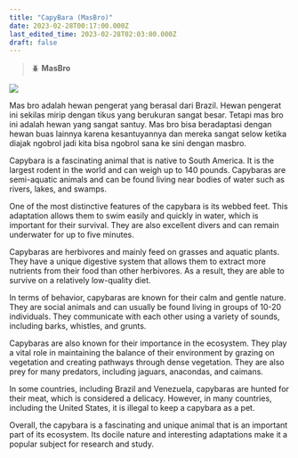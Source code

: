 ```yaml
---
title: "CapyBara (MasBro)"
date: 2023-02-28T00:17:00.000Z
last_edited_time: 2023-02-28T02:03:00.000Z
draft: false
---
```


> 🪲 **MasBro**


![](https://images.unsplash.com/photo-1595017013941-cab3d4c8d02f?ixlib=rb-4.0.3&q=80&fm=jpg&crop=entropy&cs=tinysrgb)


Mas bro adalah hewan pengerat yang berasal dari Brazil. Hewan pengerat ini sekilas mirip dengan tikus yang berukuran sangat besar. Tetapi mas bro ini adalah hewan yang sangat santuy. Mas bro bisa beradaptasi dengan hewan buas lainnya karena kesantuyannya dan mereka sangat selow ketika diajak ngobrol jadi kita bisa ngobrol sana ke sini dengan masbro.


Capybara is a fascinating animal that is native to South America. It is the largest rodent in the world and can weigh up to 140 pounds. Capybaras are semi-aquatic animals and can be found living near bodies of water such as rivers, lakes, and swamps.


One of the most distinctive features of the capybara is its webbed feet. This adaptation allows them to swim easily and quickly in water, which is important for their survival. They are also excellent divers and can remain underwater for up to five minutes.


Capybaras are herbivores and mainly feed on grasses and aquatic plants. They have a unique digestive system that allows them to extract more nutrients from their food than other herbivores. As a result, they are able to survive on a relatively low-quality diet.


In terms of behavior, capybaras are known for their calm and gentle nature. They are social animals and can usually be found living in groups of 10-20 individuals. They communicate with each other using a variety of sounds, including barks, whistles, and grunts.


Capybaras are also known for their importance in the ecosystem. They play a vital role in maintaining the balance of their environment by grazing on vegetation and creating pathways through dense vegetation. They are also prey for many predators, including jaguars, anacondas, and caimans.


In some countries, including Brazil and Venezuela, capybaras are hunted for their meat, which is considered a delicacy. However, in many countries, including the United States, it is illegal to keep a capybara as a pet.


Overall, the capybara is a fascinating and unique animal that is an important part of its ecosystem. Its docile nature and interesting adaptations make it a popular subject for research and study.

